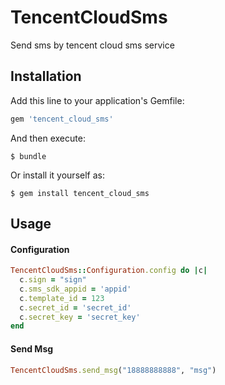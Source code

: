 # TencentCloudSms

Send sms by tencent cloud sms service

## Installation

Add this line to your application's Gemfile:

```ruby
gem 'tencent_cloud_sms'
```

And then execute:

    $ bundle

Or install it yourself as:

    $ gem install tencent_cloud_sms

## Usage

#### Configuration

```ruby
TencentCloudSms::Configuration.config do |c|
  c.sign = "sign"
  c.sms_sdk_appid = 'appid'
  c.template_id = 123
  c.secret_id = 'secret_id'
  c.secret_key = 'secret_key'
end
```
#### Send Msg

```ruby
TencentCloudSms.send_msg("18888888888", "msg")
```

